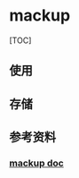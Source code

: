 # mackup

[TOC]

## 使用



## 存储



## 参考资料

### [mackup doc](https://github.com/lra/mackup/tree/master/doc)